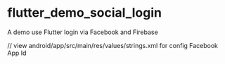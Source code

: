 
# flutter_demo_social_login
A demo use Flutter login via Facebook and Firebase


// view android/app/src/main/res/values/strings.xml for config Facebook App Id

